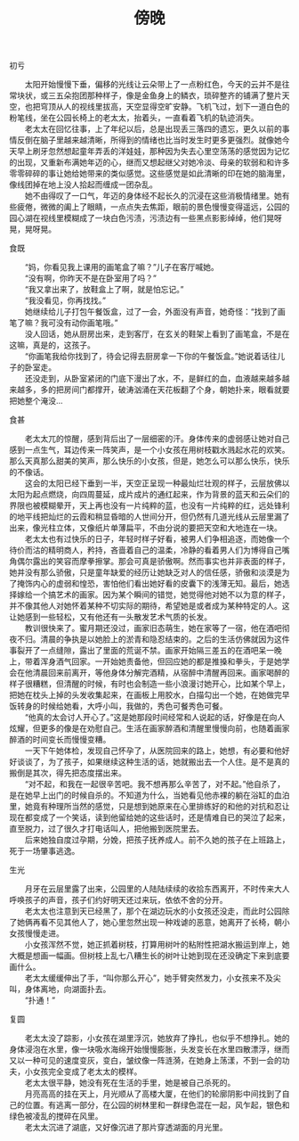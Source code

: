 ﻿---
layout: post
title: "傍晚"
description: ""
category: 
tags: 碎碎念
---
初亏

　　太阳开始慢慢下垂，偏移的光线让云朵带上了一点粉红色，今天的云并不是往常块状，或三五朵抱团那种样子，像是金鱼身上的鳞衣，琐碎整齐的铺满了整片天空，也把穹顶从人的视线里拔高，天空显得空旷安静。飞机飞过，划下一道白色的粉笔线，坐在公园长椅上的老太太，抬着头，一直看着飞机的轨迹消失。</br>
　　老太太在回忆往事，上了年纪以后，总是出现丢三落四的遗忘，更久以前的事情反倒在脑子里越来越清晰，所得到的情绪也比当时发生时更多更强烈。就像她今天早上刷牙忽然想起童年弄丢的洋娃娃，那种因为失去心里空荡荡的感觉因为记忆的出现，又重新布满她年迈的心，继而又想起继父对她冷淡、母亲的软弱和和许多零零碎碎的事让她给她带来的类似感觉。这些感觉是如此清晰的印在她的脑海里，像线团掉在地上没人拾起而缠成一团杂乱。</br>
　　她不由得叹了一口气，年迈的身体经不起长久的沉浸在这些消极情绪里。她有些疲倦，微微的阖上了眼睛，一点点失去焦距，眼前的景色慢慢变得遥远，公园的园心湖在视线里模糊成了一块白色污渍，污渍边有一些黑点影影绰绰，他们晃呀晃，晃呀晃。


食既

　　“妈，你看见我上课用的画笔盒了嘛？”儿子在客厅喊她。</br>
　　“没有啊，你昨天不是在卧室用了吗？”</br>
　　“我又拿出来了，放鞋盒上了啊，就是怕忘记。”</br>
　　“我没看见，你再找找。”</br>
　　她继续给儿子打包午餐饭盒，过了一会，外面没有声音，她奇怪：“找到了画笔了嘛？我可没有动你画笔哦。”</br>
　　没人回话，她从厨房出来，走到客厅，在玄关的鞋架上看到了画笔盒，不是在这嘛，真是的，这孩子。</br>
　　“你画笔我给你找到了，待会记得去厨房拿一下你的午餐饭盒。”她说着话往儿子的卧室走。</br>
　　还没走到，从卧室紧闭的门底下漫出了水，不，是鲜红的血，血液越来越多越来越多，多的把房间门都撑开，破涛汹涌在天花板翻了个身，朝她扑来，眼看就要把她整个淹没...


食甚

　　老太太兀的惊醒，感到背后出了一层细密的汗。身体传来的虚弱感让她对自己感到一点生气，耳边传来一阵笑声，是一个小女孩在用树枝戳水溅起水花的欢笑。那么天真那么甜美的笑声，那么快乐的小女孩，但是，她怎么可以那么快乐，快乐的不像话。</br>
　　这会的太阳已经下垂到一半，天空正呈现一种最灿烂壮观的样子，云层放佛以太阳为起点燃烧，向四周蔓延，成片成片的通红起来，作为背景的蓝天和云朵们的界限也被模糊晕开，天上再也没有一片纯粹的蓝，也没有一片纯粹的红，远处锋利的地平线把灿烂的云霞和稍显昏暗的人世间分开，但仍然有几道光线从云层里漏了出来，像光柱立体，又像纸片单薄扁平，不由分说的要把天空和大地连在一块。</br>
　　老太太也有过快乐的日子，年轻时样子好看，被男人们争相追逐，而她像一个待价而沽的精明商人，矜持，吝啬着自己的温柔，冷静的看着男人们为博得自己嘴角偶尔露出的笑容而摩拳擦掌。那会可真是骄傲啊。然而事实也并非表面的样子，她并没有那么骄傲，只是童年缺爱的经历让她缺乏对人的信任感，骄傲和淡漠是为了掩饰内心的虚弱和惶恐，害怕他们看出她好看的皮囊下的浅薄无知。最后，她选择嫁给一个搞艺术的画家。因为某个瞬间的错觉，她觉得他对她不以为意的样子，并不像其他人对她怀着某种不切实际的期待，希望她是或者成为某种特定的人。这让她感到一些轻松，又有他还有一头散发艺术气质的长发。</br>
　　教训很快来了。蜜月期还没过，画家旧态萌生，她在家等了一宿，他在酒吧彻夜不归。清晨的争执是以她脸上的淤青和隐忍结束的。之后的生活仿佛就因为这件事裂开了一点缝隙，露出了里面的荒诞不禁。画家开始隔三差五的在酒吧呆一晚上，带着浑身酒气回家。一开始她责备他，但回应她的都是推搡和拳头，于是她学会在他清晨回来前离开，等他身体分解完酒精，从宿醉中清醒再回来。画家喝醉的样子很糟糕，但清醒的时候，有时也会制造一些小浪漫讨她开心，比如某个早上，把她在枕头上掉的头发收集起来，在画板上用胶水，白描勾出一个她，在她做完早饭转身的时候给她看，大呼小叫，我做的，秀色可餐秀色可餐。</br>
　　“他真的太会讨人开心了。”这是她那段时间经常和人说起的话，好像是在向人炫耀，但更多的像是在劝慰自己。生活在画家醉酒和清醒里慢慢向前，也随着画家醉酒的时间变长而慢慢变糟。</br>
　　一天下午她体检，发现自己怀孕了，从医院回来的路上，她想，有必要和他好好谈谈了，为了孩子，如果继续这种生活的话，她就搬出去一个人住。是不是真的搬倒是其次，得先把态度摆出来。</br>
　　“对不起，和我在一起很辛苦吧。我不想再那么辛苦了，对不起。”他自杀了，是在她早上出门的时候自杀的。不知道为什么，当她看见他赤裸的躺在浴缸的血泊里，她竟有种理所当然的感觉，只是想到她原来在心里排练好的和他的对抗和忍让现在都变成了一个笑话，读到他留给她的这些话时，还是情难自已的哭泣了起来，直至脱力，过了很久才打电话叫人，把他搬到医院里去。</br>
　　后来她独自度过孕期，分娩，把孩子抚养成人。前不久她的孩子在上班路上，死于一场肇事逃逸。</br>


生光

　　月牙在云层里露了出来，公园里的人陆陆续续的收拾东西离开，不时传来大人呼唤孩子的声音，孩子们约好明天还过来玩，依依不舍的分开。</br>
　　老太太也注意到天已经黑了，那个在湖边玩水的小女孩还没走，而此时公园除了她俩再看不见其他人了，她心里忽然出现一种戏谑的恶意，她离开了长椅，朝小女孩慢慢走进。</br>
　　小女孩浑然不觉，她正抓着树枝，打算用树叶的粘附性把湖水搬运到岸上，她大概是想画一幅画。但树枝上乱七八糟生长的树叶让她到现在还没确定下来到底要画什么。</br>
　　老太太缓缓伸出了手，“叫你那么开心”，她手臂突然发力，小女孩来不及尖叫，身体离地，向湖面扑去。</br>
　　“扑通！”</br>


复圆

　　老太太没了踪影，小女孩在湖里浮沉，她放弃了挣扎，也似乎不想挣扎。她的身体浸泡在水里，像一块吸水海绵开始慢慢膨胀，头发变长在水里四散漂浮，继而又以一种可见的速度变灰，变白，皱纹像一阵涟漪，在她身上荡漾，不到一会的功夫，小女孩完全变成了老太太的模样。</br>
　　老太太很平静，她没有死在生活的手里，她是被自己杀死的。</br>
　　月亮高高的挂在天上，月光顺从了高楼大厦，在他们的轮廓阴影中间找到了自己的位置。有逃离一部分，在公园的树林里和一群绿色混在一起，风乍起，银色和绿色被凌乱的搅碎在风里。</br>
　　老太太沉进了湖底，又好像沉进了那片穿透湖面的月光里。</br>
 
